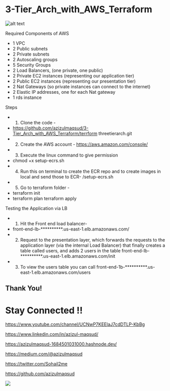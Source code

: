 # 3-Tier_Arch_with_AWS_Terraform
![alt text](https://miro.medium.com/max/900/1*rJ_YbOr71X1iKrrW3do4nQ.png)

Required Components of AWS
- 1 VPC
- 2 Public subnets
- 2 Private subnets 
- 2 Autoscaling groups
- 5 Security Groups
- 2 Load Balancers, (one private, one public)
- 2 Private EC2 instances (representing our application tier)
- 2 Public EC2 instances (representing our presentation tier)
- 2 Nat Gateways (so private instances can connect to the internet) 
- 2 Elastic IP addresses, one for each Nat gateway
- 1 rds instance

Steps
- 1) Clone the code -
- https://github.com/azizulmaqsud/3-Tier_Arch_with_AWS_Terraform/terrform threetierarch.git
- 2) Create the AWS account - https://aws.amazon.com/console/ 
- 3) Execute the linux command to give permission
- chmod +x setup-ecrs.sh
- 4) Run this on terminal to create the ECR repo and to create images in local and send those to ECR- /setup-ecrs.sh
- 5) Go to terraform folder -
- terraform init
- terraform plan terraform apply

Testing the Application via LB
- 1) Hit the Front end load balancer-
- front-end-lb-**********.us-east-1.elb.amazonaws.com/
- 2) Request to the presentation layer, which forwards the requests to the application layer (via the internal Load Balancer) that finally creates a table called users, and adds 2 users in the table front-end-lb-**********.us-east-1.elb.amazonaws.com/init
- 3) To view the users table you can call
    front-end-1b-**********.us-east-1.elb.amazonaws.com/users

## Thank You!
# Stay Connected !!

https://www.youtube.com/channel/UCNwP7KEElaJ7cdDTLP-KbBg

https://www.linkedin.com/in/azizul-maqsud/

https://azizulmaqsud-1684501031000.hashnode.dev/

https://medium.com/@azizulmaqsud

https://twitter.com/Sohail2me

https://github.com/azizulmaqsud


<a href="https://www.buymeacoffee.com/azizulmaqsud"><img src="https://img.buymeacoffee.com/button-api/?text=Buy me a coffee&emoji=&slug=scaleupsaas&button_colour=FFDD00&font_colour=000000&font_family=Cookie&outline_colour=000000&coffee_colour=ffffff" /></a> 


